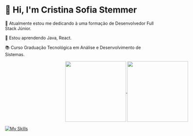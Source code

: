 # 👋 Hi, I'm Cristina Sofia Stemmer 

🔭 Atualmente estou me dedicando à uma formação de Desenvolvedor Full Stack Júnior.

🌱 Estou aprendendo Java, React.

📚 Curso Graduação Tecnológica em Análise e Desenvolvimento de Sistemas.

</div>

<div style="width:800px; margin:0 auto;"> <div align="center">
  <a href="https://github.com/cristinasstemmer/github-readme-stats">
      <img height=200 align="center" src="https://github-readme-stats.vercel.app/api?username=cristinasstemmer&theme=tokyonight&rank_icon=github&show_icons=true" />
  </a>
  <a href="https://github.com/cristinasstemmer/convoychat">
      <img height=200 align="center" src="https://github-readme-stats.vercel.app/api/top-langs?username=cristinasstemmer&layout=compact&langs_count=8&card_width=320&theme=tokyonight" />
  </a>
</div>

[![My Skills](https://skillicons.dev/icons?i=java,js,ts,nodejs,html,css&perline=10)](https://skillicons.dev) <img aling="center">
